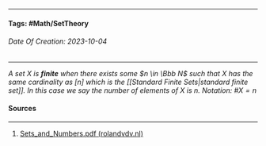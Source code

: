 __________________________________________________________________________
#### **Tags:** #Math/SetTheory
###### *Date Of Creation: 2023-10-04*
__________________________________________________________________________

*A set $X$ is **finite** when there exists some $n \in \Bbb N$ such that $X$ has the same cardinality as $[n]$ which is the [[Standard Finite Sets|standard finite set]]. In this case we say the number of elements of $X$ is $n$. Notation: $\#X = n$* 
#### Sources
__________________________________________________________________________
1. [Sets_and_Numbers.pdf (rolandvdv.nl)](https://www.rolandvdv.nl/Sets_and_Numbers.pdf)